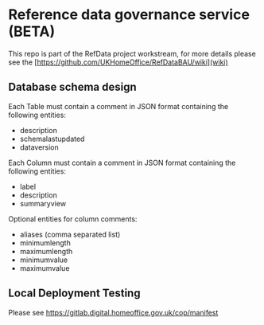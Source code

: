 # Reference data governance service (BETA)

This repo is part of the RefData project workstream, for more details please see the [https://github.com/UKHomeOffice/RefDataBAU/wiki](wiki)

## Database schema design

Each Table must contain a comment in JSON format containing the following entities:

* description
* schemalastupdated
* dataversion

Each Column must contain a comment in JSON format containing the following entities:

* label
* description
* summaryview

Optional entities for column comments:

* aliases (comma separated list)
* minimumlength
* maximumlength
* minimumvalue
* maximumvalue

## Local Deployment Testing

Please see https://gitlab.digital.homeoffice.gov.uk/cop/manifest

